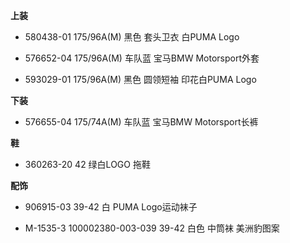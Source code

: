 **上装**

- 580438-01 175/96A(M) 黑色 套头卫衣 白PUMA Logo 

- 576652-04 175/96A(M) 车队蓝 宝马BMW Motorsport外套

- 593029-01 175/96A(M) 黑色 圆领短袖 印花白PUMA Logo


**下装**

- 576655-04 175/74A(M) 车队蓝 宝马BMW Motorsport长裤


**鞋**

- 360263-20 42 绿白LOGO 拖鞋


**配饰**

- 906915-03 39-42 白 PUMA Logo运动袜子

- M-1535-3 100002380-003-039 39-42 白色 中筒袜 美洲豹图案